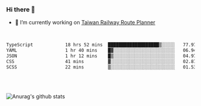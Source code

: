 ### Hi there 👋

- 🔭 I’m currently working on [Taiwan Railway Route Planner](https://github.com/Taiwan-Railway-Route-Planner)

<br/>

<!--START_SECTION:waka-->

```txt
TypeScript            18 hrs 52 mins  ███████████████████▒░░░░░   77.97 %
YAML                  1 hr 40 mins    █▓░░░░░░░░░░░░░░░░░░░░░░░   06.94 %
JSON                  1 hr 12 mins    █▒░░░░░░░░░░░░░░░░░░░░░░░   04.97 %
CSS                   41 mins         ▓░░░░░░░░░░░░░░░░░░░░░░░░   02.87 %
SCSS                  22 mins         ▒░░░░░░░░░░░░░░░░░░░░░░░░   01.53 %
```

<!--END_SECTION:waka-->

<br/>
<br/>

![Anurag's github stats](https://github-readme-stats.vercel.app/api?username=DepickereSven&show_icons=true&theme=tokyonight)



<!--
**DepickereSven/DepickereSven** is a ✨ _special_ ✨ repository because its `README.md` (this file) appears on your GitHub profile.

Here are some ideas to get you started:

- 🔭 I’m currently working on ...
- 🌱 I’m currently learning ...
- 👯 I’m looking to collaborate on ...
- 🤔 I’m looking for help with ...
- 💬 Ask me about ...
- 📫 How to reach me: ...
- 😄 Pronouns: ...
- ⚡ Fun fact: ...
-->
